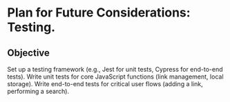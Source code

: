 # Plan for Future Considerations: Testing.

## Objective
Set up a testing framework (e.g., Jest for unit tests, Cypress for end-to-end tests). Write unit tests for core JavaScript functions (link management, local storage). Write end-to-end tests for critical user flows (adding a link, performing a search).
